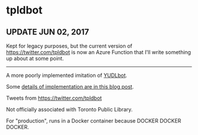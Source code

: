 # tpldbot

## UPDATE JUN 02, 2017

Kept for legacy purposes, but the current version of https://twitter.com/tpldbot is now an Azure Function that I'll write something up about at some point.

---

A more poorly implemented imitation of [YUDLbot](https://github.com/yorkulibraries/YUDLbot).

Some [details of implementation are in this blog post](http://www.alanharnum.ca/libraries/hackathons/2015/11/18/joseph-bloorg.html).

Tweets from https://twitter.com/tpldbot

Not officially associated with Toronto Public Library.

For "production", runs in a Docker container because DOCKER DOCKER DOCKER.

